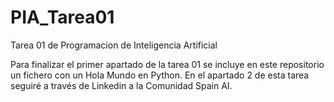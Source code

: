 # PIA_Tarea01
Tarea 01 de Programacion de Inteligencia Artificial

Para finalizar el primer apartado de la tarea 01 se incluye en este repositorio un fichero con un Hola Mundo en Python.
En el apartado 2 de esta tarea seguiré a través de Linkedin a la Comunidad Spain AI.
